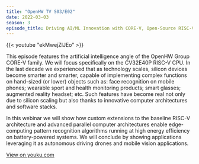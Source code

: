```yaml
---
title: "OpenHW TV S03/E02"
date: 2022-03-03
season: 3
episode_title: Driving AI/ML Innovation with CORE-V, Open-Source RISC-V Based Processors
---
```


{{< youtube "ekMwejZlJEo" >}}

This episode features the artificial intelligence angle of the OpenHW Group CORE-V family. We will focus specifically on the CV32E40P RISC-V CPU. In the last decade we experienced that as technology scales, silicon devices become smarter and smarter, capable of implementing complex functions on hand-sized (or lower) objects such as: face recognition on mobile phones; wearable sport and health monitoring products; smart glasses; augmented reality headset; etc. Such features have become real not only due to silicon scaling but also thanks to innovative computer architectures and software stacks.

In this webinar we will show how custom extensions to the baseline RISC-V architecture and advanced parallel computer architectures enable edge-computing pattern recognition algorithms running at high energy efficiency on battery-powered systems. We will conclude by showing applications leveraging it as autonomous driving drones and mobile vision applications.

[View on youku.com](https://v.youku.com/v_show/id_XNTg0NjU3NTQwNA==.html)
